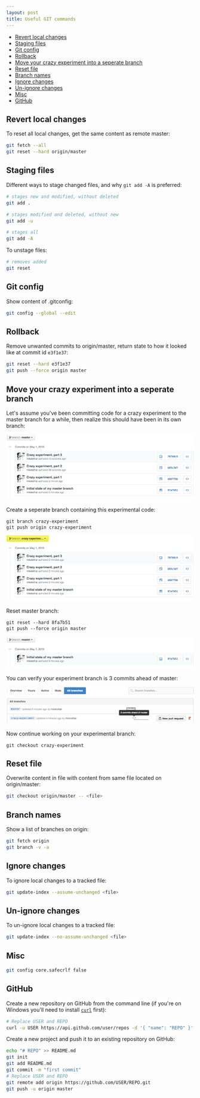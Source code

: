 ```yaml
---
layout: post
title: Useful GIT commands
---
```


* [Revert local changes](#revert-local-changes)
* [Staging files](#staging-files)
* [Git config](#git-config)
* [Rollback](#rollback)
* [Move your crazy experiment into a seperate branch](#move-your-crazy-experiment-into-a-seperate-branch)
* [Reset file](#reset-file)
* [Branch names](#branch-names)
* [Ignore changes](#ignore-changes)
* [Un-ignore changes](#un-ignore-changes)
* [Misc](#misc)
* [GitHub](#github)

## Revert local changes
To reset all local changes, get the same content as remote master:

```bash
git fetch --all
git reset --hard origin/master
```

## Staging files
Different ways to stage changed files, and why `git add -A` is preferred:

```bash
# stages new and modified, without deleted
git add .
```
```bash
# stages modified and deleted, without new
git add -u
```
```bash
# stages all
git add -A
```

To unstage files:

```bash
# removes added
git reset
```

## Git config
Show content of .gitconfig:

```bash
git config --global --edit 
```

## Rollback
Remove unwanted commits to origin/master, return state to how it looked like at commit id&nbsp;`e3f1e37`:

```bash
git reset --hard e3f1e37
git push --force origin master
```

## Move your crazy experiment into a seperate branch
Let's assume you've been committing code for a crazy experiment to the master branch for a while, then realize this should have been in its own branch:

![Crazy experiment on master](/public/useful-git-commands/crazy-experiment-1.gif)

Create a seperate branch containing this experimental code:

```
git branch crazy-experiment
git push origin crazy-experiment
```

![Crazy experiment on its own branch](/public/useful-git-commands/crazy-experiment-2.gif)

Reset master branch:

```
git reset --hard 8fa7b51
git push --force origin master
```

![The master branch is back to normal](/public/useful-git-commands/crazy-experiment-3.gif)

You can verify your experiment branch is 3 commits ahead of master:

![Crazy experiment branch 3 commits ahead of master](/public/useful-git-commands/crazy-experiment-4.gif)

Now continue working on your experimental branch:

```
git checkout crazy-experiment
```

## Reset file
Overwrite content in file with content from same file located on origin/master:

```bash
git checkout origin/master -- <file>
```

## Branch names 
Show a list of branches on origin:

```bash
git fetch origin
git branch -v -a
```

## Ignore changes
To ignore local changes to a tracked file:

```bash
git update-index --assume-unchanged <file>
```

## Un-ignore changes
To un-ignore local changes to a tracked file:

```bash
git update-index --no-assume-unchanged <file>
```

## Misc

```bash
git config core.safecrlf false
```

## GitHub
Create a new repository on GitHub from the command line (if you're on Windows you'll need to install [`curl`](https://www.google.com/search?q=windows+curl) first):

```bash
# Replace USER and REPO
curl -u USER https://api.github.com/user/repos -d '{ "name": "REPO" }'
```

Create a new project and push it to an existing repository on GitHub:

```bash
echo "# REPO" >> README.md
git init
git add README.md
git commit -m "first commit"
# Replace USER and REPO
git remote add origin https://github.com/USER/REPO.git
git push -u origin master
```
